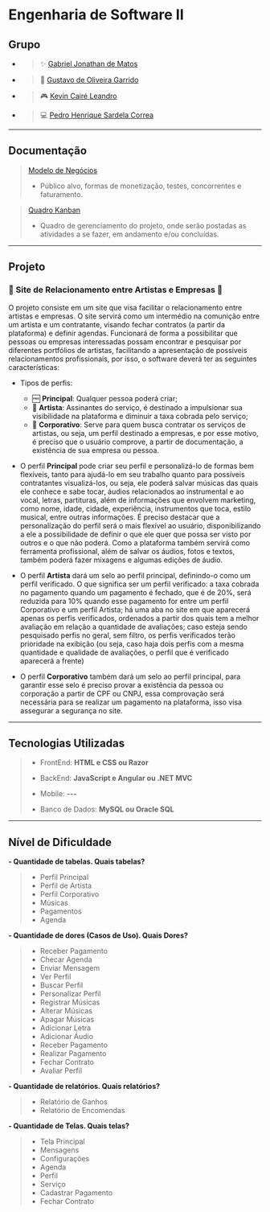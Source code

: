 # Engenharia de Software II

## Grupo

* > ✨ [Gabriel Jonathan de Matos](https://github.com/GabrielJonat)
* > 🧠 [Gustavo de Oliveira Garrido](https://github.com/gustavoogarrido)
* > 🎮 [Kevin Cairé Leandro](https://github.com/TheKrauser)
* > 💻 [Pedro Henrique Sardela Correa](https://github.com/PedroHSCorrea)


---

## Documentação
> [Modelo de Negócios](https://github.com/TheKrauser/Engenharia-Software-II/blob/main/Docs/Modelo%20de%20Neg%C3%B3cios.docx)
> * Público alvo, formas de monetização, testes, concorrentes e faturamento.

> [Quadro Kanban](https://github.com/users/TheKrauser/projects/1)
> * Quadro de gerenciamento do projeto, onde serão postadas as atividades a se fazer, em andamento e/ou concluídas.

---

## Projeto

### 🎵 Site de Relacionamento entre Artistas e Empresas 🎵
O projeto consiste em um site que visa facilitar o relacionamento entre artistas e empresas. O site servirá como um intermédio na comunição entre um artista e um contratante, visando fechar contratos (a partir da plataforma) e definir agendas. Funcionará de forma a possibilitar que pessoas ou empresas interessadas possam encontrar e pesquisar por diferentes portfólios de artistas, facilitando a apresentação de possíveis relacionamentos profissionais, por isso, o software deverá ter as seguintes características:

* Tipos de perfis:
  * 🆓 **Principal**: Qualquer pessoa poderá criar;
  * 🎨 **Artista**: Assinantes do serviço, é destinado a impulsionar sua visibilidade na plataforma e diminuir a taxa cobrada pelo serviço; 
  * 💼 **Corporativo**: Serve para quem busca contratar os serviços de artistas, ou seja, um perfil destinado a empresas, e por esse motivo, é preciso que o usuário comprove, a partir de documentação, a existência de sua empresa ou pessoa.
     
* O perfil **Principal** pode criar seu perfil e personalizá-lo de formas bem flexíveis, tanto para ajudá-lo em seu trabalho quanto para possíveis contratantes visualizá-los, ou seja, ele poderá salvar músicas das quais ele conhece e sabe tocar, áudios relacionados ao instrumental e ao vocal, letras, partituras, além de informações que envolvem marketing, como nome, idade, cidade, experiência, instrumentos que toca, estilo musical, entre outras informações. É preciso destacar que a personalização do perfil será o mais flexível ao usuário, disponibilizando a ele a possibilidade de definir o que ele quer que possa ser visto por outros e o que não poderá. Como a plataforma também servirá como ferramenta profissional, além de salvar os áudios, fotos e textos, também poderá fazer mixagens e algumas edições de áudio.
  
* O perfil **Artista** dará um selo ao perfil principal, definindo-o como um perfil verificado. O que significa ser um perfil verificado: a taxa cobrada no pagamento quando um pagamento é fechado, que é de 20%, será reduzida para 10% quando esse pagamento for entre um perfil Corporativo e um perfil Artista; há uma aba no site em que aparecerá apenas os perfis verificados, ordenados a partir dos quais tem a melhor avaliação em relação a quantidade de avaliações; caso esteja sendo pesquisado perfis no geral, sem filtro, os perfis verificados terão prioridade na exibição (ou seja, caso haja dois perfis com a mesma quantidade e qualidade de avaliações, o perfil que é verificado aparecerá a frente)
    
* O perfil **Corporativo** também dará um selo ao perfil principal, para garantir esse selo é preciso provar a existência da pessoa ou corporação a partir de CPF ou CNPJ, essa comprovação será necessária para se realizar um pagamento na plataforma, isso visa assegurar a segurança no site.

---

## Tecnologias Utilizadas
> - FrontEnd: **HTML e CSS ou Razor**
> 
> - BackEnd: **JavaScript e Angular ou .NET MVC**
>   
> - Mobile: **---**
> 
> - Banco de Dados: **MySQL ou Oracle SQL**

---

## Nível de Dificuldade
**- Quantidade de tabelas. Quais tabelas?**
> * Perfil Principal
> * Perfil de Artista
> * Perfil Corporativo
> * Músicas
> * Pagamentos
> * Agenda

**- Quantidade de dores (Casos de Uso). Quais Dores?**
> * Receber Pagamento
> * Checar Agenda
> * Enviar Mensagem
> * Ver Perfil
> * Buscar Perfil
> * Personalizar Perfil
> * Registrar Músicas
> * Alterar Músicas
> * Apagar Músicas
> * Adicionar Letra
> * Adicionar Áudio
> * Receber Pagamento
> * Realizar Pagamento 
> * Fechar Contrato
> * Avaliar Perfil

**- Quantidade de relatórios. Quais relatórios?**
> * Relatório de Ganhos
> * Relatório de Encomendas

**- Quantidade de Telas. Quais telas?**
> * Tela Principal
> * Mensagens
> * Configurações
> * Agenda
> * Perfil
> * Serviço
> * Cadastrar Pagamento
> * Fechar Contrato

